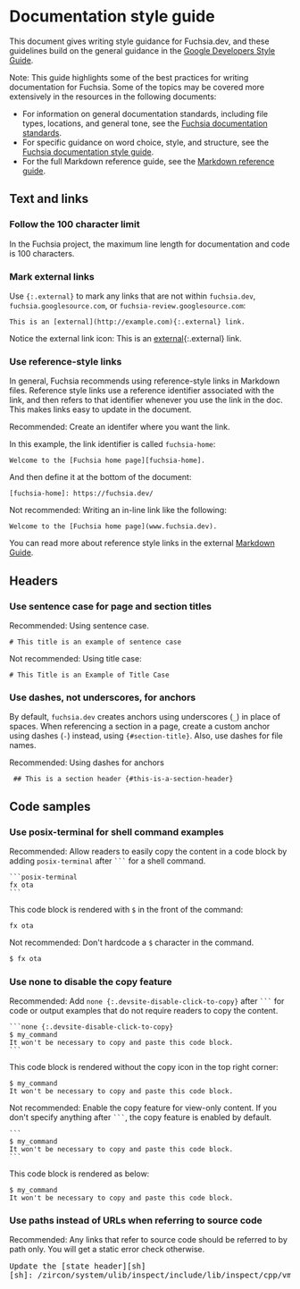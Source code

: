 # Documentation style guide

This document gives writing style guidance for Fuchsia.dev, and these
guidelines build on the general guidance in the [Google Developers Style
Guide][google-dev-doc-style-guide].

Note: This guide highlights some of the best practices for writing
documentation for Fuchsia. Some of the topics may be covered more extensively
in the resources in the following documents:

* For information on general documentation standards, including file types,
  locations, and general tone, see the [Fuchsia documentation
  standards][doc-standard].
* For specific guidance on word choice, style, and structure, see the
  [Fuchsia documentation style guide][style-guide].
* For the full Markdown reference guide, see the
  [Markdown reference guide][markdown-guide].

## Text and links

### Follow the 100 character limit

In the Fuchsia project, the maximum line length for documentation and code is
100 characters.

### Mark external links

Use `{:.external}` to mark any links that are not within `fuchsia.dev`,
`fuchsia.googlesource.com`, or `fuchsia-review.googlesource.com`:

```none
This is an [external](http://example.com){:.external} link.
```

Notice the external link icon: This is an
[external][external-link-example]{:.external} link.

### Use reference-style links

In general, Fuchsia recommends using reference-style links in Markdown files.
Reference style links use a reference identifier associated with the link, and
then refers to that identifier whenever you use the link in the doc. This makes
links easy to update in the document.


<span class="compare-better">Recommended</span>: Create an identifer where you
want the link.

In this example, the link identifier is called `fuchsia-home`:

```none
Welcome to the [Fuchsia home page][fuchsia-home].
```

And then define it at the bottom of the document:

<pre><code>[fuchsia-home]: https://fuchsia.dev/</code></pre>

<span class="compare-worse">Not recommended</span>: Writing an in-line link
like the following:

```none
Welcome to the [Fuchsia home page](www.fuchsia.dev).
```

You can read more about reference style links in the external
[Markdown Guide][markdown-reference-links].

## Headers

### Use sentence case for page and section titles

<span class="compare-better">Recommended</span>: Using sentence case.

```none
# This title is an example of sentence case
```

<span class="compare-worse">Not recommended</span>: Using title case:

```none
# This Title is an Example of Title Case
```

### Use dashes, not underscores, for anchors

By default, `fuchsia.dev` creates anchors using underscores (`_`) in place of
spaces. When referencing a section in a page, create a custom anchor using
dashes (`-`) instead, using `{#section-title}`. Also, use dashes for file names.

<span class="compare-better">Recommended</span>: Using dashes for anchors

```none
 ## This is a section header {#this-is-a-section-header}
```

## Code samples

### Use posix-terminal for shell command examples

<span class="compare-better">Recommended</span>: Allow readers to easily copy
the content in a code block by adding `posix-terminal` after <code>```</code>
for a shell command.

<pre>
<code>```posix-terminal
fx ota
```</code>
</pre>

This code block is rendered with `$` in the front of the command:

```posix-terminal
fx ota
```

<span class="compare-worse">Not recommended</span>: Don't hardcode a `$`
character in the command.

```sh
$ fx ota
```

### Use none to disable the copy feature

<span class="compare-better">Recommended</span>: Add `none
{:.devsite-disable-click-to-copy}` after <code>```</code> for code or output
examples that do not require readers to copy the content.

<pre>
<code>```none {:.devsite-disable-click-to-copy}
$ my_command
It won't be necessary to copy and paste this code block.
```</code>
</pre>

This code block is rendered without the copy icon in the top right corner:

```none {:.devsite-disable-click-to-copy}
$ my_command
It won't be necessary to copy and paste this code block.
```

<span class="compare-worse">Not recommended</span>: Enable the copy feature for
view-only content. If you don't specify anything after <code>```</code>, the
copy feature is enabled by default.

<pre>
<code>```
$ my_command
It won't be necessary to copy and paste this code block.
```</code>
</pre>

This code block is rendered as below:

```
$ my_command
It won't be necessary to copy and paste this code block.
```

### Use paths instead of URLs when referring to source code

<span class="compare-better">Recommended</span>: Any links that refer to source
code should be referred to by path only. You will get a static error check
otherwise.

<pre>
Update the [state header][sh]
[sh]: /zircon/system/ulib/inspect/include/lib/inspect/cpp/vmo/state.h
</pre>


<!-- Reference links -->

[doc-standard]: /docs/contribute/docs/documentation-standards.md
[style-guide]: /docs/contribute/docs/documentation-style-guide.md
[markdown-guide]: /docs/contribute/docs/markdown.md
[google-dev-doc-style-guide]: https://developers.google.com/style
[markdown-reference-links]: /docs/contribute/docs/markdown.md
[external-link-example]: http://example.com